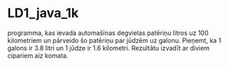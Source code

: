 # LD1_java_1k
programma, kas ievada automašīnas degvielas patēriņu litros uz 100 kilometriem un pārveido šo patēriņu par jūdzēm uz galonu.
Pieņemt, ka 1 galons ir 3.8 litri un 1 jūdze ir 1.6 kilometri. Rezultātu izvadīt ar diviem cipariem aiz
komata.
